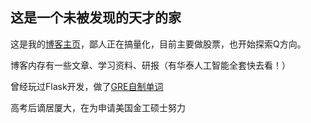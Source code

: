 ## 这是一个未被发现的天才的家

这是我的[博客主页](https://zzzzdf.page/pages)，鄙人正在搞量化，目前主要做股票，也开始探索Q方向。

博客内存有一些文章、学习资料、研报（有华泰人工智能全套快去看！）

曾经玩过Flask开发，做了[GRE自制单词](http://111.230.46.76/)

高考后谪居厦大，在为申请美国金工硕士努力
